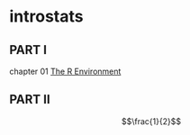 # introstats


## PART I

chapter 01 [The R Environment](faffing.html)


## PART II

$$\frac{1}{2}$$
